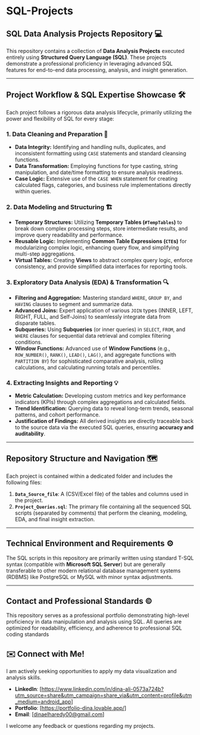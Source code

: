 # SQL-Projects

## SQL Data Analysis Projects Repository 💻

This repository contains a collection of **Data Analysis Projects** executed entirely using **Structured Query Language (SQL)**. These projects demonstrate a professional proficiency in leveraging advanced SQL features for end-to-end data processing, analysis, and insight generation.

---

## Project Workflow & SQL Expertise Showcase 🛠️

Each project follows a rigorous data analysis lifecycle, primarily utilizing the power and flexibility of SQL for every stage:

### 1. Data Cleaning and Preparation 🧹
* **Data Integrity:** Identifying and handling nulls, duplicates, and inconsistent formatting using `CASE` statements and standard cleansing functions.
* **Data Transformation:** Employing functions for type casting, string manipulation, and date/time formatting to ensure analysis readiness.
* **Case Logic:** Extensive use of the `CASE WHEN` statement for creating calculated flags, categories, and business rule implementations directly within queries.

### 2. Data Modeling and Structuring 🏗️
* **Temporary Structures:** Utilizing **Temporary Tables (`#TempTables`)** to break down complex processing steps, store intermediate results, and improve query readability and performance.
* **Reusable Logic:** Implementing **Common Table Expressions (`CTE`s)** for modularizing complex logic, enhancing query flow, and simplifying multi-step aggregations.
* **Virtual Tables:** Creating **Views** to abstract complex query logic, enforce consistency, and provide simplified data interfaces for reporting tools.

### 3. Exploratory Data Analysis (EDA) & Transformation 🔍
* **Filtering and Aggregation:** Mastering standard `WHERE`, `GROUP BY`, and `HAVING` clauses to segment and summarize data.
* **Advanced Joins:** Expert application of various `JOIN` types (INNER, LEFT, RIGHT, FULL, and Self-Joins) to seamlessly integrate data from disparate tables.
* **Subqueries:** Using **Subqueries** (or inner queries) in `SELECT`, `FROM`, and `WHERE` clauses for sequential data retrieval and complex filtering conditions.
* **Window Functions:** Advanced use of **Window Functions** (e.g., `ROW_NUMBER()`, `RANK()`, `LEAD()`, `LAG()`, and aggregate functions with `PARTITION BY`) for sophisticated comparative analysis, rolling calculations, and calculating running totals and percentiles.

### 4. Extracting Insights and Reporting 💡
* **Metric Calculation:** Developing custom metrics and key performance indicators (KPIs) through complex aggregations and calculated fields.
* **Trend Identification:** Querying data to reveal long-term trends, seasonal patterns, and cohort performance.
* **Justification of Findings:** All derived insights are directly traceable back to the source data via the executed SQL queries, ensuring **accuracy and auditability**.

---

## Repository Structure and Navigation 🗺️

Each project is contained within a dedicated folder and includes the following files:

1.  **`Data_Source_file`**: A (CSV/Excel file) of the tables and columns used in the project.
2.  **`Project_Queries.sql`**: The primary file containing all the sequenced SQL scripts (separated by comments) that perform the cleaning, modeling, EDA, and final insight extraction.


---

## Technical Environment and Requirements ⚙️

The SQL scripts in this repository are primarily written using standard T-SQL syntax (compatible with **Microsoft SQL Server**) but are generally transferable to other modern relational database management systems (RDBMS) like PostgreSQL or MySQL with minor syntax adjustments.

---

## Contact and Professional Standards ©️

This repository serves as a professional portfolio demonstrating high-level proficiency in data manipulation and analysis using SQL. All queries are optimized for readability, efficiency, and adherence to professional SQL coding standards


## ✉️ Connect with Me!

I am actively seeking opportunities to apply my data visualization and analysis skills.

* **LinkedIn**: [https://www.linkedin.com/in/dina-ali-0573a724b?utm_source=share&utm_campaign=share_via&utm_content=profile&utm_medium=android_app]
* **Portfolio**: [https://portfolio-dina.lovable.app/]
* **Email**: [dinaelharedy00@gmail.com]

I welcome any feedback or questions regarding my projects.
